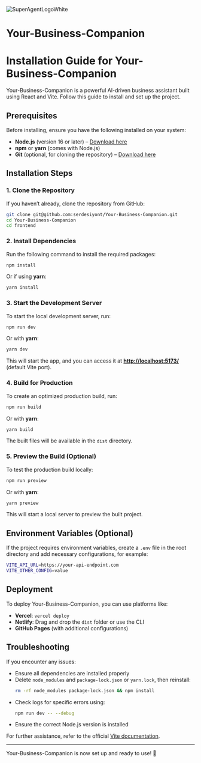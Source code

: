 
![SuperAgentLogoWhite](https://github.com/user-attachments/assets/b7e44dc8-90a5-4b1e-a341-9cdb68b9b585)

# Your-Business-Companion
# Installation Guide for Your-Business-Companion

Your-Business-Companion is a powerful AI-driven business assistant built using React and Vite. Follow this guide to install and set up the project.

## Prerequisites
Before installing, ensure you have the following installed on your system:
- **Node.js** (version 16 or later) – [Download here](https://nodejs.org/)
- **npm** or **yarn** (comes with Node.js)
- **Git** (optional, for cloning the repository) – [Download here](https://git-scm.com/)

## Installation Steps

### 1. Clone the Repository
If you haven’t already, clone the repository from GitHub:
```sh
git clone git@github.com:serdesiyont/Your-Business-Companion.git
cd Your-Business-Companion
cd frontend
```

### 2. Install Dependencies
Run the following command to install the required packages:
```sh
npm install
```
Or if using **yarn**:
```sh
yarn install
```

### 3. Start the Development Server
To start the local development server, run:
```sh
npm run dev
```
Or with **yarn**:
```sh
yarn dev
```
This will start the app, and you can access it at **[http://localhost:5173/](http://localhost:5173/)** (default Vite port).

### 4. Build for Production
To create an optimized production build, run:
```sh
npm run build
```
Or with **yarn**:
```sh
yarn build
```
The built files will be available in the `dist` directory.

### 5. Preview the Build (Optional)
To test the production build locally:
```sh
npm run preview
```
Or with **yarn**:
```sh
yarn preview
```
This will start a local server to preview the built project.

## Environment Variables (Optional)
If the project requires environment variables, create a `.env` file in the root directory and add necessary configurations, for example:
```sh
VITE_API_URL=https://your-api-endpoint.com
VITE_OTHER_CONFIG=value
```

## Deployment
To deploy Your-Business-Companion, you can use platforms like:
- **Vercel**: `vercel deploy`
- **Netlify**: Drag and drop the `dist` folder or use the CLI
- **GitHub Pages** (with additional configurations)

## Troubleshooting
If you encounter any issues:
- Ensure all dependencies are installed properly
- Delete `node_modules` and `package-lock.json` or `yarn.lock`, then reinstall:
  ```sh
  rm -rf node_modules package-lock.json && npm install
  ```
- Check logs for specific errors using:
  ```sh
  npm run dev -- --debug
  ```
- Ensure the correct Node.js version is installed

For further assistance, refer to the official [Vite documentation](https://vitejs.dev/).

---
Your-Business-Companion is now set up and ready to use! 🚀

